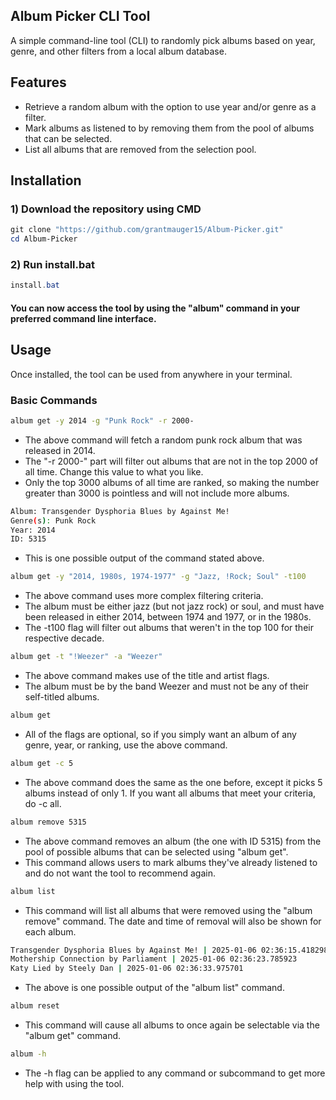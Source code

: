 ## Album Picker CLI Tool
A simple command-line tool (CLI) to randomly pick albums based on year, genre, and other filters from a local album database.

## Features
- Retrieve a random album with the option to use year and/or genre as a filter.
- Mark albums as listened to by removing them from the pool of albums that can be selected.
- List all albums that are removed from the selection pool.
## Installation
### 1) Download the repository using CMD
```powershell
git clone "https://github.com/grantmauger15/Album-Picker.git"
cd Album-Picker
```
### 2) Run install.bat
```powershell
install.bat
```

#### You can now access the tool by using the "album" command in your preferred command line interface.
## Usage
Once installed, the tool can be used from anywhere in your terminal.
### Basic Commands
```bash
album get -y 2014 -g "Punk Rock" -r 2000-
```
- The above command will fetch a random punk rock album that was released in 2014.
- The "-r 2000-" part will filter out albums that are not in the top 2000 of all time. Change this value to what you like.
- Only the top 3000 albums of all time are ranked, so making the number greater than 3000 is pointless and will not include more albums.
```bash
Album: Transgender Dysphoria Blues by Against Me!
Genre(s): Punk Rock
Year: 2014
ID: 5315
```
- This is one possible output of the command stated above.
```bash
album get -y "2014, 1980s, 1974-1977" -g "Jazz, !Rock; Soul" -t100
```
- The above command uses more complex filtering criteria. 
- The album must be either jazz (but not jazz rock) or soul, and must have been released in either 2014, between 1974 and 1977, or in the 1980s.
- The -t100 flag will filter out albums that weren't in the top 100 for their respective decade.
```bash
album get -t "!Weezer" -a "Weezer"
```
- The above command makes use of the title and artist flags. 
- The album must be by the band Weezer and must not be any of their self-titled albums.
```bash
album get
```
- All of the flags are optional, so if you simply want an album of any genre, year, or ranking, use the above command.
```bash
album get -c 5
```
- The above command does the same as the one before, except it picks 5 albums instead of only 1. If you want all albums that meet your criteria, do -c all.
```bash
album remove 5315
```
- The above command removes an album (the one with ID 5315) from the pool of possible albums that can be selected using "album get".
- This command allows users to mark albums they've already listened to and do not want the tool to recommend again.
```bash
album list
```
- This command will list all albums that were removed using the "album remove" command. The date and time of removal will also be shown for each album.
```bash
Transgender Dysphoria Blues by Against Me! | 2025-01-06 02:36:15.418298
Mothership Connection by Parliament | 2025-01-06 02:36:23.785923
Katy Lied by Steely Dan | 2025-01-06 02:36:33.975701
```
- The above is one possible output of the "album list" command.
```bash
album reset
```
- This command will cause all albums to once again be selectable via the "album get" command.
```bash
album -h
```
- The -h flag can be applied to any command or subcommand to get more help with using the tool.